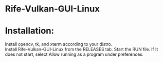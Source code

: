# Rife-Vulkan-GUI-Linux
# Installation: <br>
Install  opencv,  tk, and xterm according to your distro. <br>
Install Rife-Vulkan-GUI-Linux from the RELEASES tab.
Start the RUN file. If It does not start, select Allow running as a program under preferences. <br>

